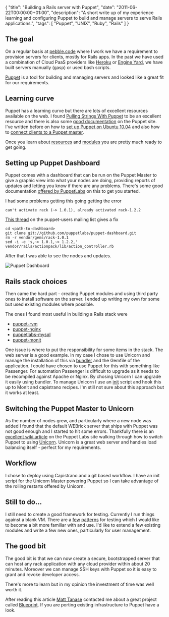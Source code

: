 {
  "title": "Building a Rails server with Puppet",
  "date": "2011-06-22T00:00:00+01:00",
  "description": "A short write up of my experience learning and configuring Puppet to build and manage servers to serve Rails applications.",
  "tags": [
    "Puppet",
    "UNIX",
    "Ruby",
    "Rails"
  ]
}

## The goal

On a regular basis at [pebble.code][21] where I work we have a requirement to provision servers for clients, mostly for Rails apps. In the past we have used a combination of Cloud PaaS providers like [Heroku][22] or [Engine Yard][23], we have built servers manually (gasp) or used bash scripts. 

[Puppet][20] is a tool for building and managing servers and looked like a great fit for our requirements. 

## Learning curve

Puppet has a learning curve but there are lots of excellent resources available on the web. I found [Pulling Strings With Puppet][1] to be an excellent resource and there is also some [good documentation][2] on the Puppet site. I've written before on how to [set up Puppet on Ubuntu 10.04][3] and also how to [connect clients to a Puppet master][4]. 

Once you learn about [resources][13] and [modules][14] you are pretty much ready to get going.

## Setting up Puppet Dashboard

Puppet comes with a dashboard that can be run on the Puppet Master to give a graphic view into what your nodes are doing, providing reports of updates and letting you know if there are any problems. There's some good documentation [offered by PuppetLabs][18] on this to get you started.

I had some problems getting this going getting the error 

    can't activate rack (~> 1.0.1), already activated rack-1.2.2

[This thread][15] on the puppet-users mailing list gives a fix

    cd <path-to-dashboard> 
    git clone git://github.com/puppetlabs/puppet-dashboard.git 
    rm -r vendor/gems/rack-1.0.1 
    sed -i -e 's,~> 1.0.1,~> 1.2.2,' vendor/rails/actionpack/lib/action_controller.rb 

After that I was able to see the nodes and updates.

![Puppet Dashboard][19]

## Rails stack choices

Then came the hard part - creating Puppet modules and using third party ones to install software on the server. I ended up writing my own for some but used existing modules where possible. 

The ones I found most useful in building a Rails stack were

* [puppet-rvm][7]
* [puppet-nginx][8]
* [puppetlabs-mysql][9]
* [puppet-monit][10]

One issue is where to put the responsibility for some items in the stack. The web server is a good example. In my case I chose to use Unicorn and manage the installation of this via [bundler][11] and the Gemfile of the application.  I could have chosen to use Puppet for this with something like Passenger. For automation Passenger is difficult to upgrade as it needs to be recompiled against Apache or Nginx. By chosing Unicorn I can upgrade it easily using bundler. To manage Unicorn I use an [init][12] script and hook this up to Monit and capistrano recipes. I'm still not sure about this approach but it works at least. 

## Switching the Puppet Master to Unicorn

As the number of nodes grew, and particularly where a new node was added I found that the default WEBrick server that ships with Puppet was not good enough and I started to hit some errors. Thankfully there is an [excellent wiki article][5] on the Puppet Labs site walking through how to switch Puppet to using [Unicorn][6]. Unicorn is a great web server and handles load balancing itself - perfect for my requirements.

## Workflow

I chose to deploy using Capistrano and a git based workflow. I have an init script for the Unicorn Master powering Puppet so I can take advantage of the rolling restarts offered by Unicorn. 

## Still to do...

I still need to create a good framework for testing. Currently I run things against a blank VM. There are a [few][17] [patterns][16] for testing which I would like to become a bit more familiar with and use. I'd like to extend a few existing modules and write a few new ones, particularly for user management. 

## The good bit

The good bit is that we can now create a secure, bootstrapped server that can host any rack application with any cloud provider within about 20 minutes. Moreover we can manage SSH keys with Puppet so it is easy to grant and revoke developer access. 

There's more to learn but in my opinion the investment of time was well worth it.

After reading this article [Matt Tanase][25] contacted me about a great project called [Blueprint][24]. If you are porting existing infrastructure to Puppet have a look.

[1]: http://www.amazon.com/Pulling-Strings-Puppet-Automated-Administration/dp/1590599780
[2]: http://docs.puppetlabs.com/
[3]: https://shapeshed.com/setting-up-puppet-on-ubuntu-10-04/
[4]: https://shapeshed.com/connecting-clients-to-a-puppet-master/
[5]: http://projects.puppetlabs.com/projects/1/wiki/Using_Unicorn
[6]: http://unicorn.bogomips.org/
[7]: https://github.com/blt04/puppet-rvm
[8]: https://github.com/jfryman/puppet-nginx
[9]: https://github.com/puppetlabs/puppetlabs-mysql
[10]: https://github.com/deck/puppet-monit
[11]: http://gembundler.com/
[12]: https://gist.github.com/750379
[13]: http://docs.puppetlabs.com/learning/ral.html
[14]: http://docs.puppetlabs.com/learning/modules1.html
[15]: http://groups.google.com/group/puppet-users/browse_thread/thread/1cd0d79a33ff9c0e
[16]: http://docs.puppetlabs.com/guides/tests_smoke.html
[17]: http://projects.puppetlabs.com/projects/1/wiki/Branch_Testing
[18]: http://docs.puppetlabs.com/guides/installing_dashboard.html
[19]: https://shapeshed.com/images/articles/puppet_dashboard.jpg
[20]: http://puppetlabs.com/
[21]: http://pebblecode.com/
[22]: http://www.heroku.com/
[23]: http://www.engineyard.com/
[24]: https://github.com/devstructure/blueprint
[25]: http://howradical.com/
